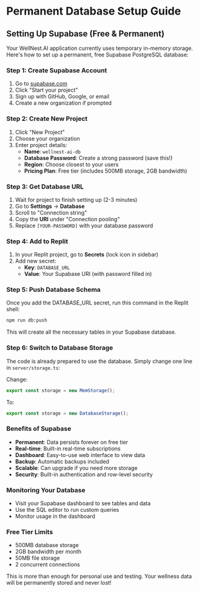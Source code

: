 # Permanent Database Setup Guide

## Setting Up Supabase (Free & Permanent)

Your WellNest.AI application currently uses temporary in-memory storage. Here's how to set up a permanent, free Supabase PostgreSQL database:

### Step 1: Create Supabase Account
1. Go to [supabase.com](https://supabase.com)
2. Click "Start your project" 
3. Sign up with GitHub, Google, or email
4. Create a new organization if prompted

### Step 2: Create New Project
1. Click "New Project"
2. Choose your organization
3. Enter project details:
   - **Name**: `wellnest-ai-db`
   - **Database Password**: Create a strong password (save this!)
   - **Region**: Choose closest to your users
   - **Pricing Plan**: Free tier (includes 500MB storage, 2GB bandwidth)

### Step 3: Get Database URL
1. Wait for project to finish setting up (2-3 minutes)
2. Go to **Settings** → **Database**
3. Scroll to "Connection string"
4. Copy the **URI** under "Connection pooling"
5. Replace `[YOUR-PASSWORD]` with your database password

### Step 4: Add to Replit
1. In your Replit project, go to **Secrets** (lock icon in sidebar)
2. Add new secret:
   - **Key**: `DATABASE_URL`
   - **Value**: Your Supabase URI (with password filled in)

### Step 5: Push Database Schema
Once you add the DATABASE_URL secret, run this command in the Replit shell:
```bash
npm run db:push
```

This will create all the necessary tables in your Supabase database.

### Step 6: Switch to Database Storage
The code is already prepared to use the database. Simply change one line in `server/storage.ts`:

Change:
```typescript
export const storage = new MemStorage();
```

To:
```typescript
export const storage = new DatabaseStorage();
```

### Benefits of Supabase
- **Permanent**: Data persists forever on free tier
- **Real-time**: Built-in real-time subscriptions
- **Dashboard**: Easy-to-use web interface to view data
- **Backup**: Automatic backups included
- **Scalable**: Can upgrade if you need more storage
- **Security**: Built-in authentication and row-level security

### Monitoring Your Database
- Visit your Supabase dashboard to see tables and data
- Use the SQL editor to run custom queries
- Monitor usage in the dashboard

### Free Tier Limits
- 500MB database storage
- 2GB bandwidth per month
- 50MB file storage
- 2 concurrent connections

This is more than enough for personal use and testing. Your wellness data will be permanently stored and never lost!